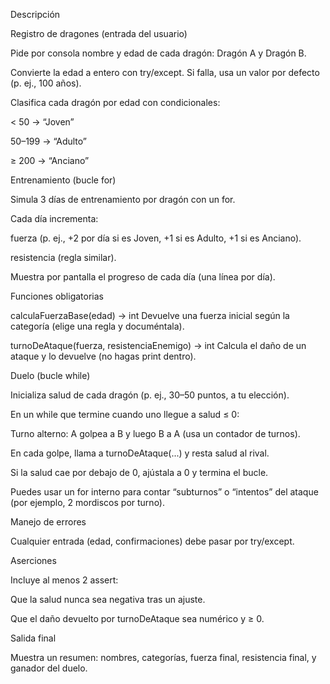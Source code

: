 Descripción

Registro de dragones (entrada del usuario)

Pide por consola nombre y edad de cada dragón: Dragón A y Dragón B.

Convierte la edad a entero con try/except. Si falla, usa un valor por defecto (p. ej., 100 años).

Clasifica cada dragón por edad con condicionales:

< 50 → “Joven”

50–199 → “Adulto”

≥ 200 → “Anciano”

Entrenamiento (bucle for)

Simula 3 días de entrenamiento por dragón con un for.

Cada día incrementa:

fuerza (p. ej., +2 por día si es Joven, +1 si es Adulto, +1 si es Anciano).

resistencia (regla similar).

Muestra por pantalla el progreso de cada día (una línea por día).

Funciones obligatorias

calculaFuerzaBase(edad) -> int
Devuelve una fuerza inicial según la categoría (elige una regla y documéntala).

turnoDeAtaque(fuerza, resistenciaEnemigo) -> int
Calcula el daño de un ataque y lo devuelve (no hagas print dentro).

Duelo (bucle while)

Inicializa salud de cada dragón (p. ej., 30–50 puntos, a tu elección).

En un while que termine cuando uno llegue a salud ≤ 0:

Turno alterno: A golpea a B y luego B a A (usa un contador de turnos).

En cada golpe, llama a turnoDeAtaque(...) y resta salud al rival.

Si la salud cae por debajo de 0, ajústala a 0 y termina el bucle.

Puedes usar un for interno para contar “subturnos” o “intentos” del ataque (por ejemplo, 2 mordiscos por turno).

Manejo de errores

Cualquier entrada (edad, confirmaciones) debe pasar por try/except.

Aserciones

Incluye al menos 2 assert:

Que la salud nunca sea negativa tras un ajuste.

Que el daño devuelto por turnoDeAtaque sea numérico y ≥ 0.

Salida final

Muestra un resumen: nombres, categorías, fuerza final, resistencia final, y ganador del duelo.
